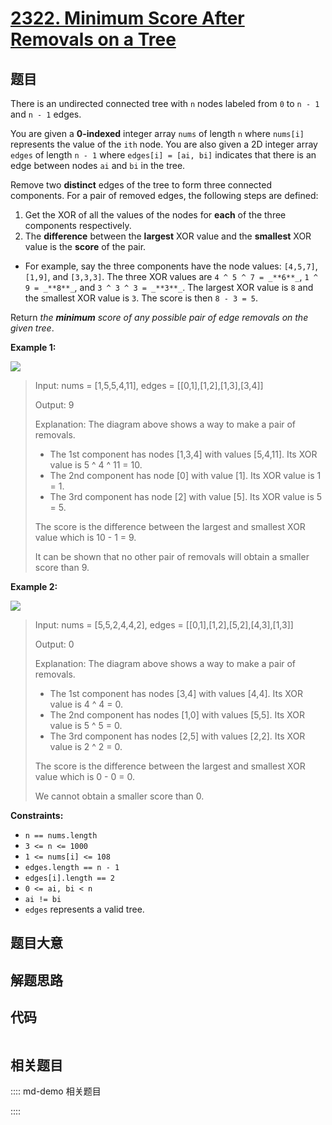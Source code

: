 # [2322. Minimum Score After Removals on a Tree](https://leetcode.com/problems/minimum-score-after-removals-on-a-tree/)

## 题目

There is an undirected connected tree with `n` nodes labeled from `0` to `n -
1` and `n - 1` edges.

You are given a **0-indexed** integer array `nums` of length `n` where
`nums[i]` represents the value of the `ith` node. You are also given a 2D
integer array `edges` of length `n - 1` where `edges[i] = [ai, bi]` indicates
that there is an edge between nodes `ai` and `bi` in the tree.

Remove two **distinct** edges of the tree to form three connected components.
For a pair of removed edges, the following steps are defined:

  1. Get the XOR of all the values of the nodes for **each** of the three components respectively.
  2. The **difference** between the **largest** XOR value and the **smallest** XOR value is the **score** of the pair.

  * For example, say the three components have the node values: `[4,5,7]`, `[1,9]`, and `[3,3,3]`. The three XOR values are `4 ^ 5 ^ 7 = _**6**_`, `1 ^ 9 = _**8**_`, and `3 ^ 3 ^ 3 = _**3**_`. The largest XOR value is `8` and the smallest XOR value is `3`. The score is then `8 - 3 = 5`.

Return _the **minimum** score of any possible pair of edge removals on the
given tree_.



**Example 1:**

![](https://assets.leetcode.com/uploads/2022/05/03/ex1drawio.png)

> Input: nums = [1,5,5,4,11], edges = [[0,1],[1,2],[1,3],[3,4]]
> 
> Output: 9
> 
> Explanation: The diagram above shows a way to make a pair of removals.
> - The 1st component has nodes [1,3,4] with values [5,4,11]. Its XOR value is 5 ^ 4 ^ 11 = 10.
> - The 2nd component has node [0] with value [1]. Its XOR value is 1 = 1.
> - The 3rd component has node [2] with value [5]. Its XOR value is 5 = 5.
> 
> The score is the difference between the largest and smallest XOR value which is 10 - 1 = 9.
> 
> It can be shown that no other pair of removals will obtain a smaller score than 9.

**Example 2:**

![](https://assets.leetcode.com/uploads/2022/05/03/ex2drawio.png)

> Input: nums = [5,5,2,4,4,2], edges = [[0,1],[1,2],[5,2],[4,3],[1,3]]
> 
> Output: 0
> 
> Explanation: The diagram above shows a way to make a pair of removals.
> - The 1st component has nodes [3,4] with values [4,4]. Its XOR value is 4 ^ 4 = 0.
> - The 2nd component has nodes [1,0] with values [5,5]. Its XOR value is 5 ^ 5 = 0.
> - The 3rd component has nodes [2,5] with values [2,2]. Its XOR value is 2 ^ 2 = 0.
> 
> The score is the difference between the largest and smallest XOR value which is 0 - 0 = 0.
> 
> We cannot obtain a smaller score than 0.

**Constraints:**

  * `n == nums.length`
  * `3 <= n <= 1000`
  * `1 <= nums[i] <= 108`
  * `edges.length == n - 1`
  * `edges[i].length == 2`
  * `0 <= ai, bi < n`
  * `ai != bi`
  * `edges` represents a valid tree.


## 题目大意

## 解题思路

## 代码

```javascript

```

## 相关题目

:::: md-demo 相关题目

::::
